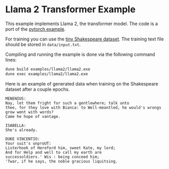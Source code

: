 # Llama 2 Transformer Example

This example implements Llama 2, the transformer model. The code is a port of the
[pytorch example](https://github.com/pytorch/examples/blob/main/distributed/tensor_parallelism/llama2_model.py).

For training you can use the
[tiny Shakespeare dataset](https://raw.githubusercontent.com/karpathy/char-rnn/master/data/tinyshakespeare/input.txt).
The training text file should be stored in `data/input.txt`.

Compiling and running the example is done via the following command lines:
```bash
dune build examples/llama2/llama2.exe
dune exec examples/llama2/llama2.exe
```

Here is an example of generated data when training on the Shakespeare
dataset after a couple epochs.
```
MENENIUS:
Nay, let them fright for such a gentlewhere; talk unto
thee, for they love with Bianca: to Well-meantled, he would's wrongs grow went with words?
Came he hope of vantage.

ISABELLA:
She's already.

DUKE VINCENTIO:
Your suit's unproUT:
Listerhook of Hereford him, sweet Kate, my lord;
And for Help and well to call my earth are
successoldiers.' Wis : being conceed him;
'Twar, if he says, the noble gracious liquitsing.
```
